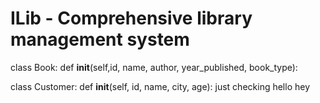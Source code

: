 # ILib - Comprehensive library management system
class Book:
    def __init__(self,id, name, author, year_published, book_type):

class Customer:
    def __init__(self, id, name, city, age):
    just checking hello hey
